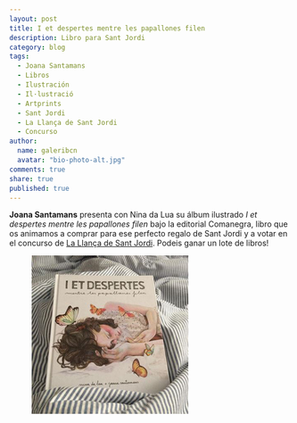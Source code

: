 ```yaml
---
layout: post
title: I et despertes mentre les papallones filen
description: Libro para Sant Jordi
category: blog
tags: 
  - Joana Santamans
  - Libros
  - Ilustración
  - Il·lustració
  - Artprints
  - Sant Jordi
  - La Llança de Sant Jordi
  - Concurso
author: 
  name: galeribcn
  avatar: "bio-photo-alt.jpg"
comments: true
share: true
published: true
---
```


**Joana Santamans** presenta con Nina da Lua su álbum ilustrado _I et despertes mentre les papallones filen_ bajo la editorial Comanegra, libro que os animamos a comprar para ese perfecto regalo de Sant Jordi y a votar en el concurso de [La Llança de Sant Jordi](http://shar.es/1fPcBL "La Llança de Sant Jordi"). Podeis ganar un lote de libros!  

<figure>
	<a href="/images/Captura.JPG"><img src="/images/Captura.JPG" alt="I et despertes mentre les papallones filen Joana Santamans Sant Jordi en galeribcn"></a>
</figure>

